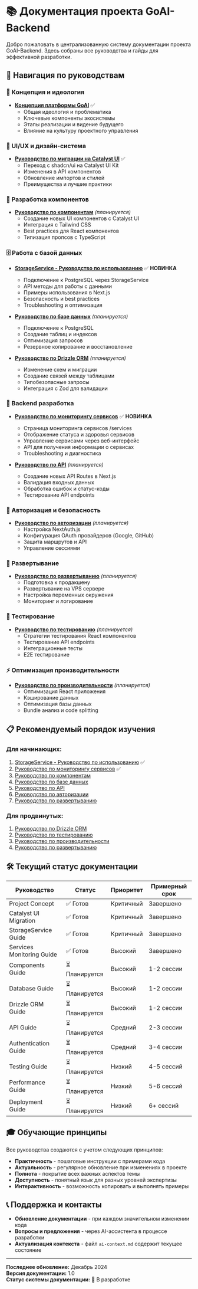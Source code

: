 # 📚 Документация проекта GoAI-Backend

Добро пожаловать в централизованную систему документации проекта GoAI-Backend. Здесь собраны все руководства и гайды для эффективной разработки.

## 🎯 Навигация по руководствам

### 🎨 Концепция и идеология
- **[Концепция платформы GoAI](project-concept.md)** ✅
  - Общая идеология и проблематика
  - Ключевые компоненты экосистемы
  - Этапы реализации и видение будущего
  - Влияние на культуру проектного управления

### 🎨 UI/UX и дизайн-система
- **[Руководство по миграции на Catalyst UI](catalyst-ui-migration-guide.md)** ✅
  - Переход с shadcn/ui на Catalyst UI Kit
  - Изменения в API компонентов
  - Обновление импортов и стилей
  - Преимущества и лучшие практики

### 🧩 Разработка компонентов
- **[Руководство по компонентам](components-guide.md)** *(планируется)*
  - Создание новых UI компонентов с Catalyst UI
  - Интеграция с Tailwind CSS
  - Best practices для React компонентов
  - Типизация пропсов с TypeScript

### 🗄️ Работа с базой данных  
- **[StorageService - Руководство по использованию](storage-service-guide.md)** ✅ **НОВИНКА**
  - Подключение к PostgreSQL через StorageService
  - API методы для работы с данными
  - Примеры использования в Next.js
  - Безопасность и best practices
  - Troubleshooting и оптимизация

- **[Руководство по базе данных](database-guide.md)** *(планируется)*
  - Подключение к PostgreSQL
  - Создание таблиц и индексов
  - Оптимизация запросов
  - Резервное копирование и восстановление

- **[Руководство по Drizzle ORM](drizzle-orm-guide.md)** *(планируется)*
  - Изменение схем и миграции
  - Создание связей между таблицами
  - Типобезопасные запросы
  - Интеграция с Zod для валидации

### 🔌 Backend разработка
- **[Руководство по мониторингу сервисов](services-monitoring-guide.md)** ✅ **НОВИНКА**
  - Страница мониторинга сервисов /services
  - Отображение статуса и здоровья сервисов
  - Управление сервисами через веб-интерфейс
  - API для получения информации о сервисах
  - Troubleshooting и диагностика

- **[Руководство по API](api-guide.md)** *(планируется)*
  - Создание новых API Routes в Next.js
  - Валидация входных данных
  - Обработка ошибок и статус-коды
  - Тестирование API endpoints

### 🔐 Авторизация и безопасность
- **[Руководство по авторизации](authentication-guide.md)** *(планируется)*
  - Настройка NextAuth.js
  - Конфигурация OAuth провайдеров (Google, GitHub)
  - Защита маршрутов и API
  - Управление сессиями

### 🚀 Развертывание
- **[Руководство по развертыванию](deployment-guide.md)** *(планируется)*
  - Подготовка к продакшену
  - Развертывание на VPS сервере
  - Настройка переменных окружения
  - Мониторинг и логирование

### 🧪 Тестирование
- **[Руководство по тестированию](testing-guide.md)** *(планируется)*
  - Стратегии тестирования React компонентов
  - Тестирование API endpoints
  - Интеграционные тесты
  - E2E тестирование

### ⚡ Оптимизация производительности
- **[Руководство по производительности](performance-guide.md)** *(планируется)*
  - Оптимизация React приложения
  - Кэширование данных
  - Оптимизация базы данных
  - Bundle анализ и code splitting

## 📋 Рекомендуемый порядок изучения

### Для начинающих:
1. [StorageService - Руководство по использованию](storage-service-guide.md) ✅
2. [Руководство по мониторингу сервисов](services-monitoring-guide.md) ✅
3. [Руководство по компонентам](components-guide.md)
4. [Руководство по базе данных](database-guide.md)
5. [Руководство по API](api-guide.md)
6. [Руководство по авторизации](authentication-guide.md)
7. [Руководство по развертыванию](deployment-guide.md)

### Для продвинутых:
1. [Руководство по Drizzle ORM](drizzle-orm-guide.md)
2. [Руководство по тестированию](testing-guide.md)
3. [Руководство по производительности](performance-guide.md)
4. [Руководство по развертыванию](deployment-guide.md)

## 🛠️ Текущий статус документации

| Руководство | Статус | Приоритет | Примерный срок |
|-------------|--------|-----------|----------------|
| Project Concept | ✅ Готов | Критичный | Завершено |
| Catalyst UI Migration | ✅ Готов | Критичный | Завершено |
| StorageService Guide | ✅ Готов | Критичный | Завершено |
| Services Monitoring Guide | ✅ Готов | Высокий | Завершено |
| Components Guide | ⏳ Планируется | Высокий | 1-2 сессии |
| Database Guide | ⏳ Планируется | Высокий | 1-2 сессии |
| Drizzle ORM Guide | ⏳ Планируется | Высокий | 1-2 сессии |
| API Guide | ⏳ Планируется | Средний | 2-3 сессии |
| Authentication Guide | ⏳ Планируется | Средний | 3-4 сессии |
| Testing Guide | ⏳ Планируется | Низкий | 4-5 сессий |
| Performance Guide | ⏳ Планируется | Низкий | 5-6 сессий |
| Deployment Guide | ⏳ Планируется | Низкий | 6+ сессий |

## 🎓 Обучающие принципы

Все руководства создаются с учетом следующих принципов:

- **Практичность** - пошаговые инструкции с примерами кода
- **Актуальность** - регулярное обновление при изменениях в проекте
- **Полнота** - покрытие всех важных аспектов темы
- **Доступность** - понятный язык для разных уровней экспертизы
- **Интерактивность** - возможность копировать и выполнять примеры

## 📞 Поддержка и контакты

- **Обновление документации** - при каждом значительном изменении кода
- **Вопросы и предложения** - через AI-ассистента в процессе разработки
- **Актуализация контекста** - файл `ai-context.md` содержит текущее состояние

---

**Последнее обновление:** Декабрь 2024  
**Версия документации:** 1.0  
**Статус системы документации:** 🚧 В разработке 